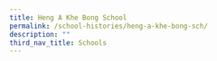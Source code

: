 ```yaml
---
title: Heng A Khe Bong School
permalink: /school-histories/heng-a-khe-bong-sch/
description: ""
third_nav_title: Schools
---
```



